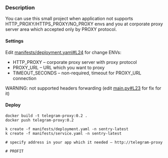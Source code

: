 ### Description
You can use this small project when application not supports HTTP_PROXY/HTTPS_PROXY/NO_PROXY envs and you at corporate proxy server area which accepted only by PROXY protocol.


#### Settings
Edit [manifests/deployment.yaml#L24](manifests/deployment.yaml#L24) for change ENVs:
- HTTP_PROXY – corporate proxy server with proxy protocol
- PROXY_URL – URL which you want to proxy
- TIMEOUT_SECONDS – non-required, timeout for PROXY_URL connection

WARNING: not supported headers forwarding (edit [main.py#L23](main.py#L23) for fix for it)


#### Deploy
```shell
docker build -t telegram-proxy:0.2 .
docker push telegram-proxy:0.2

k create -f manifests/deployment.yaml -n sentry-latest
k create -f manifests/service.yaml -n sentry-latest

# specify address in your app which it needed – http://telegram-proxy

# PROFIT
```

